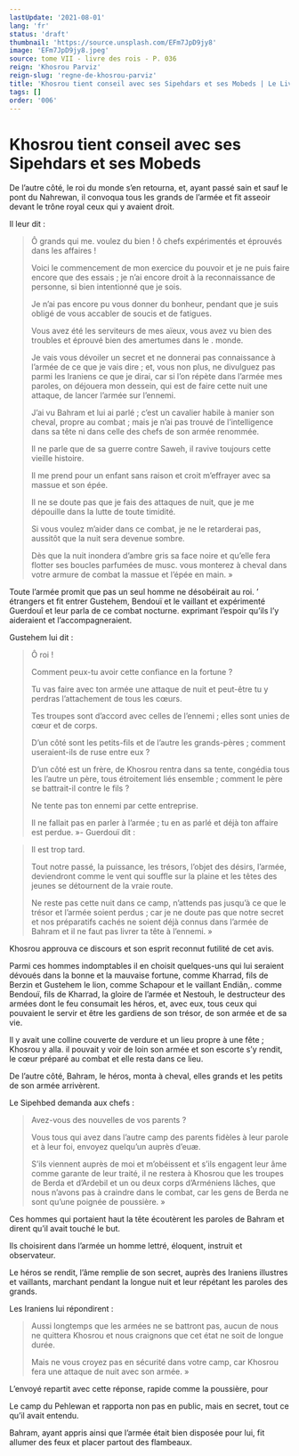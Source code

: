 ```yaml
---
lastUpdate: '2021-08-01'
lang: 'fr'
status: 'draft'
thumbnail: 'https://source.unsplash.com/EFm7JpD9jy8'
image: 'EFm7JpD9jy8.jpeg'
source: tome VII - livre des rois - P. 036
reign: 'Khosrou Parviz'
reign-slug: 'regne-de-khosrou-parviz'
title: 'Khosrou tient conseil avec ses Sipehdars et ses Mobeds | Le Livre des Rois | Shâhnâmeh'
tags: []
order: '006'
---
```


<!-- LTeX: language=fr -->

# Khosrou tient conseil avec ses Sipehdars et ses Mobeds

De l’autre côté, le roi du monde s’en retourna, et, ayant passé sain et sauf le pont du Nahrewan, il convoqua tous les grands de l’armée et fit asseoir devant le trône royal ceux qui y avaient droit.

Il leur dit :

> Ô grands qui me. voulez du bien ! ô chefs expérimentés et éprouvés dans les affaires !
>
> Voici le commencement de mon exercice du pouvoir et je ne puis faire encore que des essais ; je n’ai encore droit à la reconnaissance de personne, si bien intentionné que je sois.
>
> Je n’ai pas encore pu vous donner du bonheur, pendant que je suis obligé de vous accabler de soucis et de fatigues.
>
> Vous avez été les serviteurs de mes aïeux, vous avez vu bien des troubles et éprouvé bien des amertumes dans le . monde.
>
> Je vais vous dévoiler un secret et ne donnerai pas connaissance à l’armée de ce que je vais dire ; et, vous non plus, ne divulguez pas parmi les Iraniens ce que je dirai, car si l’on répète dans l’armée mes paroles, on déjouera mon dessein, qui est de faire cette nuit une attaque, de lancer l’armée sur l’ennemi.
>
> J’ai vu Bahram et lui ai parlé ; c’est un cavalier habile à manier son cheval, propre au combat ; mais je n’ai pas trouvé de l’intelligence dans sa tête ni dans celle des chefs de son armée renommée.
>
> Il ne parle que de sa guerre contre Saweh, il ravive toujours cette vieille histoire.
>
> Il me prend pour un enfant sans raison et croit m’effrayer avec sa massue et son épée.
>
> Il ne se doute pas que je fais des attaques de nuit, que je me dépouille dans la lutte de toute timidité.
>
> Si vous voulez m’aider dans ce combat, je ne le retarderai pas, aussitôt que la nuit sera devenue sombre.
>
> Dès que la nuit inondera d’ambre gris sa face noire et qu’elle fera flotter ses boucles parfumées de musc. vous monterez à cheval dans votre armure de combat la massue et l’épée en main. »

Toute l’armée promit que pas un seul homme ne désobéirait au roi. ’
étrangers et fit entrer Gustehem, Bendouï et le vaillant et expérimenté Guerdouî et leur parla de ce combat nocturne. exprimant l’espoir qu’ils l’y aideraient et l’accompagneraient.

Gustehem lui dit :

> Ô roi !
>
> Comment peux-tu avoir cette confiance en la fortune ?
>
> Tu vas faire avec ton armée une attaque de nuit et peut-être tu y perdras l’attachement de tous les cœurs.
>
> Tes troupes sont d’accord avec celles de l’ennemi ; elles sont unies de cœur et de corps.
>
> D’un côté sont les petits-fils et de l’autre les grands-pères ; comment useraient-ils de ruse entre eux ?
>
> D’un côté est un frère, de Khosrou rentra dans sa tente, congédia tous les l’autre un père, tous étroitement liés ensemble ; comment le père se battrait-il contre le fils ?
>
> Ne tente pas ton ennemi par cette entreprise.
>
> Il ne fallait pas en parler à l’armée ; tu en as parlé et déjà ton affaire est perdue. »-
Guerdouï dit :

> Il est trop tard.
>
> Tout notre passé, la puissance, les trésors, l’objet des désirs, l’armée, deviendront comme le vent qui souffle sur la plaine et les têtes des jeunes se détournent de la vraie route.
>
> Ne reste pas cette nuit dans ce camp, n’attends pas jusqu’à ce que le trésor et l’armée soient perdus ; car je ne doute pas que notre secret et nos préparatifs cachés ne soient déjà connus dans l’armée de Bahram et il ne faut pas livrer ta tête à l’ennemi. »

Khosrou approuva ce discours et son esprit reconnut futilité de cet avis.

Parmi ces hommes indomptables il en choisit quelques-uns qui lui seraient dévoués dans la bonne et la mauvaise fortune, comme Kharrad, fils de Berzin et Gustehem le lion, comme Schapour et le vaillant Endiân,. comme Bendouï, fils de Kharrad, la gloire de l’armée et Nestouh, le destructeur des armées dont le feu consumait les héros, et, avec eux, tous ceux qui pouvaient le servir et être les gardiens de son trésor, de son armée et de sa vie.

Il y avait une colline couverte de verdure et un lieu propre à une fête ; Khosrou y alla. il pouvait y voir de loin son armée et son escorte s’y rendit, le cœur préparé au combat et elle resta dans ce lieu.

De l’autre côté, Bahram, le héros, monta à cheval, elles grands et les petits de son armée arrivèrent.

Le Sipehbed demanda aux chefs :

> Avez-vous des nouvelles de vos parents ?
>
> Vous tous qui avez dans l’autre camp des parents fidèles à leur parole et à leur foi, envoyez quelqu’un auprès d’euæ.
>
> S’ils viennent auprès de moi et m’obéissent et s’ils engagent leur âme comme garante de leur traité, il ne restera à Khosrou que les troupes de Berda et d’Ardebil et un ou deux corps d’Arméniens lâches, que nous n’avons pas à craindre dans le combat, car les gens de Berda ne sont qu’une poignée de poussière. »

Ces hommes qui portaient haut la tête écoutèrent les paroles de Bahram et dirent qu’il avait touché le but.

Ils choisirent dans l’armée un homme lettré, éloquent, instruit et observateur.

Le héros se rendit, l’âme remplie de son secret, auprès des Iraniens illustres et vaillants, marchant pendant la longue nuit et leur répétant les paroles des grands.

Les Iraniens lui répondirent :

> Aussi longtemps que les armées ne se battront pas, aucun de nous ne quittera Khosrou et nous craignons que cet état ne soit de longue durée.
>
> Mais ne vous croyez pas en sécurité dans votre camp, car Khosrou fera une attaque de nuit avec son armée. »

L’envoyé repartit avec cette réponse, rapide comme la poussière, pour

Le camp du Pehlewan et rapporta non pas en public, mais en secret, tout ce qu’il avait entendu.

Bahram, ayant appris ainsi que l’armée était bien disposée pour lui, fit allumer des feux et placer partout des flambeaux.
